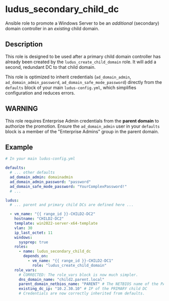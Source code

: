 # ludus_secondary_child_dc

Ansible role to promote a Windows Server to be an *additional* (secondary) domain controller in an *existing* child domain.

## Description
This role is designed to be used after a primary child domain controller has already been created by the `ludus_create_child_domain` role. It will add a second, redundant DC to that child domain.

This role is optimized to inherit credentials (`ad_domain_admin`, `ad_domain_admin_password`, `ad_domain_safe_mode_password`) directly from the `defaults` block of your main `ludus-config.yml`, which simplifies configuration and reduces errors.

## WARNING
This role requires Enterprise Admin credentials from the **parent domain** to authorize the promotion. Ensure the `ad_domain_admin` user in your `defaults` block is a member of the "Enterprise Admins" group in the parent domain.

## Example

```yaml
# In your main ludus-config.yml

defaults:
  # ... other defaults
  ad_domain_admin: domainadmin
  ad_domain_admin_password: "password"
  ad_domain_safe_mode_password: "YourComplexPassword!"
  # ...

ludus:
  # ... parent and primary child DCs are defined here ...

  - vm_name: "{{ range_id }}-CHILD2-DC2"
    hostname: "CHILD2-DC2"
    template: win2022-server-x64-template
    vlan: 30
    ip_last_octet: 11
    windows:
      sysprep: true
    roles:
      - name: ludus_secondary_child_dc
        depends_on:
          - vm_name: "{{ range_id }}-CHILD2-DC1"
            role: "ludus_create_child_domain"
    role_vars:
      # CORRECTED: The role_vars block is now much simpler.
      dns_domain_name: "child2.parent.local"
      parent_domain_netbios_name: "PARENT" # The NETBIOS name of the PARENT domain
      existing_dc_ip: "10.2.30.10" # IP of the PRIMARY child DC
      # Credentials are now correctly inherited from defaults.
```
